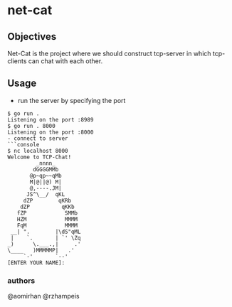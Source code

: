 # net-cat

## Objectives

Net-Cat is the project where we should construct tcp-server in which tcp-clients can chat with each other.


## Usage
- run the server by specifying the port
```console
$ go run .
Listening on the port :8989
$ go run . 8000
Listening on the port :8000
- connect to server
```console
$ nc localhost 8000
Welcome to TCP-Chat!
         _nnnn_
        dGGGGMMb
       @p~qp~~qMb
       M|@||@) M|
       @,----.JM|
      JS^\__/  qKL
     dZP        qKRb
    dZP          qKKb
   fZP            SMMb
   HZM            MMMM
   FqM            MMMM
 __| ".        |\dS"qML
 |    `.       | `' \Zq
_)      \.___.,|     .'
\____   )MMMMMP|   .'
     `-'       `--'
[ENTER YOUR NAME]:
```

### authors

@aomirhan
@rzhampeis